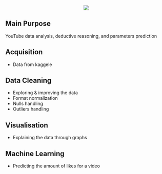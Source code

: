 <p align="center">
  <img src="https://images-na.ssl-images-amazon.com/images/I/51jFl-Tq-lL._AC_SX569_.jpg">
</p>

## Main Purpose
YouTube data analysis, deductive reasoning, and parameters prediction

## Acquisition
* Data from kaggele

## Data Cleaning
* Exploring & improving the data
* Format normalization
* Nulls handling
* Outliers handling


## Visualisation
* Explaining the data through graphs

## Machine Learning
* Predicting the amount of likes for a video


